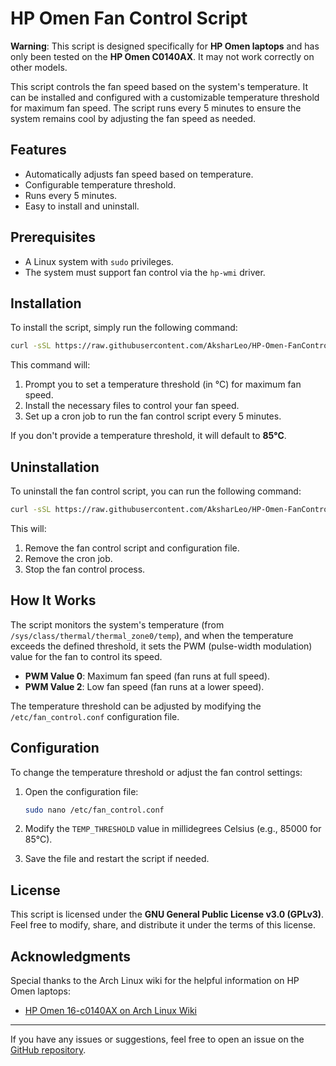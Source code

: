 # HP Omen Fan Control Script

**Warning**: This script is designed specifically for **HP Omen laptops** and has only been tested on the **HP Omen C0140AX**. It may not work correctly on other models.

This script controls the fan speed based on the system's temperature. It can be installed and configured with a customizable temperature threshold for maximum fan speed. The script runs every 5 minutes to ensure the system remains cool by adjusting the fan speed as needed.

## Features
- Automatically adjusts fan speed based on temperature.
- Configurable temperature threshold.
- Runs every 5 minutes.
- Easy to install and uninstall.

## Prerequisites
- A Linux system with `sudo` privileges.
- The system must support fan control via the `hp-wmi` driver.

## Installation

To install the script, simply run the following command:

```bash
curl -sSL https://raw.githubusercontent.com/AksharLeo/HP-Omen-FanControl/main/fan_control_manager.sh | bash -s install
```

This command will:
1. Prompt you to set a temperature threshold (in °C) for maximum fan speed.
2. Install the necessary files to control your fan speed.
3. Set up a cron job to run the fan control script every 5 minutes.

If you don't provide a temperature threshold, it will default to **85°C**.

## Uninstallation

To uninstall the fan control script, you can run the following command:

```bash
curl -sSL https://raw.githubusercontent.com/AksharLeo/HP-Omen-FanControl/main/fan_control_manager.sh | bash -s uninstall
```

This will:
1. Remove the fan control script and configuration file.
2. Remove the cron job.
3. Stop the fan control process.

## How It Works

The script monitors the system's temperature (from `/sys/class/thermal/thermal_zone0/temp`), and when the temperature exceeds the defined threshold, it sets the PWM (pulse-width modulation) value for the fan to control its speed.

- **PWM Value 0**: Maximum fan speed (fan runs at full speed).
- **PWM Value 2**: Low fan speed (fan runs at a lower speed).

The temperature threshold can be adjusted by modifying the `/etc/fan_control.conf` configuration file.

## Configuration

To change the temperature threshold or adjust the fan control settings:

1. Open the configuration file:

   ```bash
   sudo nano /etc/fan_control.conf
   ```

2. Modify the `TEMP_THRESHOLD` value in millidegrees Celsius (e.g., 85000 for 85°C).
3. Save the file and restart the script if needed.

## License

This script is licensed under the **GNU General Public License v3.0 (GPLv3)**. Feel free to modify, share, and distribute it under the terms of this license.

## Acknowledgments

Special thanks to the Arch Linux wiki for the helpful information on HP Omen laptops:

- [HP Omen 16-c0140AX on Arch Linux Wiki](https://wiki.archlinux.org/title/HP_Omen_16-c0140AX)

---

If you have any issues or suggestions, feel free to open an issue on the [GitHub repository](https://github.com/AksharLeo/HP-Omen-FanControl).
